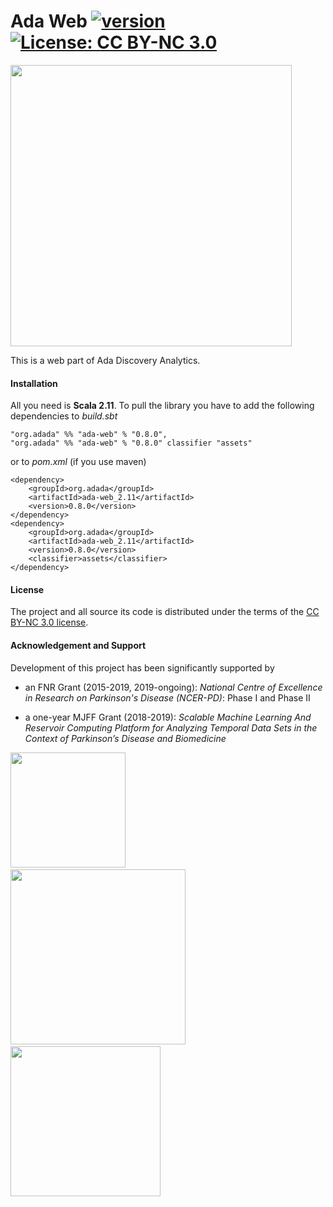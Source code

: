 # Ada Web [![version](https://img.shields.io/badge/version-0.8.0-green.svg)](https://ada-discovery.org) [![License: CC BY-NC 3.0](https://img.shields.io/badge/License-CC%20BY--NC%203.0-lightgrey.svg)](https://creativecommons.org/licenses/by-nc/3.0/)

<img src="https://ada-discovery.github.io/images/logo.png" width="450px">

This is a web part of Ada Discovery Analytics.

#### Installation

All you need is **Scala 2.11**. To pull the library you have to add the following dependencies to *build.sbt*

```
"org.adada" %% "ada-web" % "0.8.0",
"org.adada" %% "ada-web" % "0.8.0" classifier "assets"
```

or to *pom.xml* (if you use maven)

```
<dependency>
    <groupId>org.adada</groupId>
    <artifactId>ada-web_2.11</artifactId>
    <version>0.8.0</version>
</dependency>
<dependency>
    <groupId>org.adada</groupId>
    <artifactId>ada-web_2.11</artifactId>
    <version>0.8.0</version>
    <classifier>assets</classifier>
</dependency>
```

#### License

The project and all source its code is distributed under the terms of the <a href="ttps://creativecommons.org/licenses/by-nc/3.0/">CC BY-NC 3.0 license</a>. 

#### Acknowledgement and Support

Development of this project has been significantly supported by

* an FNR Grant (2015-2019, 2019-ongoing): *National Centre of Excellence in Research on Parkinson's Disease (NCER-PD)*: Phase I and Phase II

* a one-year MJFF Grant (2018-2019): *Scalable Machine Learning And Reservoir Computing Platform for Analyzing Temporal Data Sets in the Context of Parkinson’s Disease and Biomedicine*
&nbsp;

<a href="https://wwwen.uni.lu/lcsb"><img src="https://ada-discovery.github.io/images/logos/logoLCSB-long-230x97.jpg" width="184px"></a>&nbsp; &nbsp; &nbsp; &nbsp; &nbsp; &nbsp;<a href="https://www.fnr.lu"><img src="https://ada-discovery.github.io/images/logos/fnr_logo-350x94.png" width="280px"></a>&nbsp; &nbsp; &nbsp; &nbsp; &nbsp; &nbsp;<a href="https://www.michaeljfox.org"><img src="https://ada-discovery.github.io/images/logos/MJFF-logo-resized-300x99.jpg" width="240px"></a>
